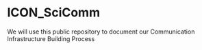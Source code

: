 # ICON_SciComm
We will use this public repository to document our Communication Infrastructure Building Process
